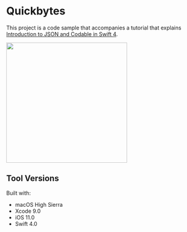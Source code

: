 # Quickbytes

This project is a code sample that accompanies a tutorial that explains <a href='https://www.quickbytes.io/tutorials/introduction-to-json-and-codable-in-swift-4'>Introduction to JSON and Codable in Swift 4</a>.

<img src='https://s3.amazonaws.com/assets.quickbytes.io/uploads/tutorial_image/image/5/medium_completed.png' width='320'>

## Tool Versions

Built with:

* macOS High Sierra
* Xcode 9.0
* iOS 11.0
* Swift 4.0